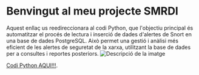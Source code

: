 # Benvingut al meu projecte SMRDI

Aquest enllaç us reedireccionara al codi Python, que l'objectiu principal és automatitzar el procés de lectura i inserció de dades d'alertes de Snort en una base de dades PostgreSQL. Això permet una gestió i anàlisi més eficient de les alertes de seguretat de la xarxa, utilitzant la base de dades per a consultes i reportes posteriors. 
![Descripció de la imatge](./613e27bb-726f-4501-b4e6-a187c1134903.jpg.png)

[Codi Python AQUI!!!](https://github.com/ahmedbelhadi7e6/Project-SMRDI/blob/main/process_snort_logs.py).
